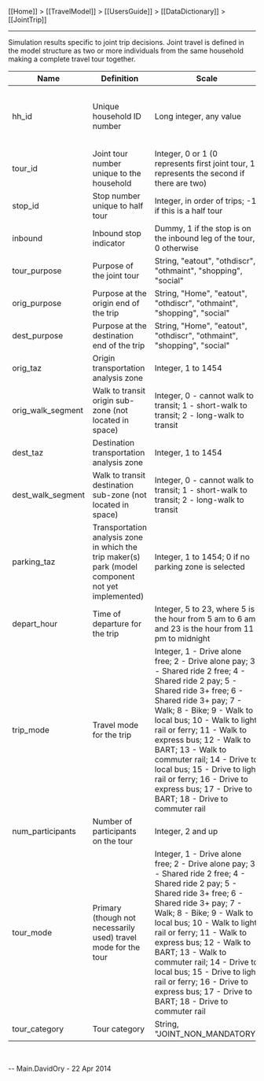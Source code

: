 [[Home]] > [[TravelModel]] > [[UsersGuide]] > [[DataDictionary]] > [[JointTrip]]

---

Simulation results specific to joint trip decisions. Joint travel is defined in the model structure as two or more individuals from the same household making a complete travel tour together.

| Name | Definition | Scale | Join with &hellip; |
|---|---|---|---|
| hh_id | Unique household ID number | Long integer, any value | All model files, [synthetic population household file](PopSynHousehold) |
| tour_id | Joint tour number unique to the household | Integer, 0 or 1 (0 represents first joint tour, 1 represents the second if there are two) | [[JointTour]] |
| stop_id | Stop number unique to half tour | Integer, in order of trips; -1 if this is a half tour |   |
| inbound | Inbound stop indicator | Dummy, 1 if the stop is on the inbound leg of the tour, 0 otherwise |   |
| tour_purpose | Purpose of the joint tour | String, "eatout", "othdiscr", "othmaint", "shopping", "social" |   |
| orig_purpose | Purpose at the origin end of the trip | String, "Home", "eatout", "othdiscr", "othmaint", "shopping", "social" |   |
| dest_purpose | Purpose at the destination end of the trip | String, "Home", "eatout", "othdiscr", "othmaint", "shopping", "social" |   |
| orig_taz | Origin transportation analysis zone | Integer, 1 to 1454 | [Shape file](http://opendata.mtc.ca.gov/datasets/travel-analysis-zones) |
| orig_walk_segment | Walk to transit origin sub-zone (not located in space) | Integer, 0 - cannot walk to transit; 1 - short-walk to transit; 2 - long-walk to transit |   |
| dest_taz | Destination transportation analysis zone | Integer, 1 to 1454 | [Shape file](http://opendata.mtc.ca.gov/datasets/travel-analysis-zones) |
| dest_walk_segment | Walk to transit destination sub-zone (not located in space) | Integer, 0 - cannot walk to transit; 1 - short-walk to transit; 2 - long-walk to transit |   |
| parking_taz | Transportation analysis zone in which the trip maker(s) park (model component not yet implemented) | Integer, 1 to 1454; 0 if no parking zone is selected |   |
| depart_hour | Time of departure for the trip | Integer, 5 to 23, where 5 is the hour from 5 am to 6 am and 23 is the hour from 11 pm to midnight |   |
| trip_mode | Travel mode for the trip | Integer, 1 - Drive alone free; 2 - Drive alone pay; 3 - Shared ride 2 free; 4 - Shared ride 2 pay; 5 - Shared ride 3+ free; 6 - Shared ride 3+ pay; 7 - Walk; 8 - Bike; 9 - Walk to local bus; 10 - Walk to light rail or ferry; 11 - Walk to express bus; 12 - Walk to BART; 13 - Walk to commuter rail; 14 - Drive to local bus; 15 - Drive to light rail or ferry; 16 - Drive to express bus; 17 - Drive to BART; 18 - Drive to commuter rail |   |
| num_participants | Number of participants on the tour | Integer, 2 and up |   |
| tour_mode | Primary (though not necessarily used) travel mode for the tour | Integer, 1 - Drive alone free; 2 - Drive alone pay; 3 - Shared ride 2 free; 4 - Shared ride 2 pay; 5 - Shared ride 3+ free; 6 - Shared ride 3+ pay; 7 - Walk; 8 - Bike; 9 - Walk to local bus; 10 - Walk to light rail or ferry; 11 - Walk to express bus; 12 - Walk to BART; 13 - Walk to commuter rail; 14 - Drive to local bus; 15 - Drive to light rail or ferry; 16 - Drive to express bus; 17 - Drive to BART; 18 - Drive to commuter rail |   |
| tour_category | Tour category<span style="white-space: pre;"> </span> | String, "JOINT_NON_MANDATORY" |   |
 


-- Main.DavidOry - 22 Apr 2014